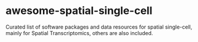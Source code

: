 # awesome-spatial-single-cell
Curated list of software packages and data resources for spatial single-cell, mainly for Spatial Transcriptomics, others are also included.
